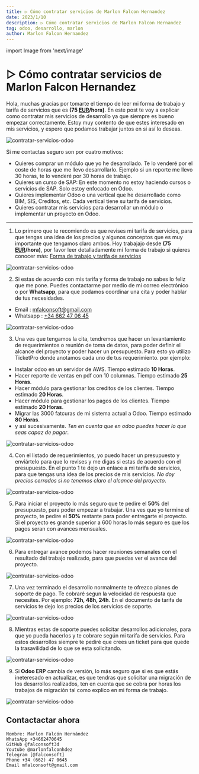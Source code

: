 ```yaml
---
title: ▷ Cómo contratar servicios de Marlon Falcon Hernandez
date: 2023/1/10
description: ▷ Cómo contratar servicios de Marlon Falcon Hernandez
tag: odoo, desarrollo, marlon
author: Marlon Falcon Hernandez
---
```

import Image from 'next/image'

#  ▷ Cómo contratar servicios de Marlon Falcon Hernandez
Hola, muchas gracias por tomarte el tiempo de leer mi forma de trabajo y tarifa de servicios que es **(75 [EUR](https://es.wikipedia.org/wiki/Euro)/hora)**. En este post te voy a explicar como contratar mis servicios de desarrollo ya que siempre es bueno empezar correctamente. Estoy muy contento de que estes interesado en mis servicios, y espero que podamos trabajar juntos en si así lo deseas.

<Image
  src="/images/trabajando-marlon-falcon.png"
  alt="contratar-servicios-odoo"
  width={1280}
  height={720}
  priority
  className="next-image"
/>

Si me contactas seguro son por cuatro motivos:
- Quieres comprar un módulo que yo he desarrollado. Te lo venderé por el coste de horas que me llevo desarrollarlo. Ejemplo si un reporte me llevo 30 horas, te lo venderé por 30 horas de trabajo.
- Quieres un curso de SAP: En este momento no estoy haciendo cursos o servicios de SAP. Solo estoy enfocado en Odoo.
- Quieres implementar Odoo o una vertical que he desarrollado como BIM, SIS, Creditos, etc. Cada vertical tiene su tarifa de servicios.
- Quieres contratar mis servicios para desarrollar un módulo o implementar un proyecto en Odoo.

---

1. Lo primero que te recomiendo es que revises mi tarifa de servicios, para que tengas una idea de los precios y algunos conceptos que es muy importante que tengamos claro ambos. Hoy trabajajo desde **(75 [EUR](https://es.wikipedia.org/wiki/Euro)/hora)**, por favor leer detalladamente mi forma de trabajo si quieres conocer más: [Forma de trabajo y tarifa de servicios](/doc/forma_de_trabajo_mfh.pdf)

<Image
  src="/images/posts/como-contratar-servicios-marlon-7.png"
  alt="contratar-servicios-odoo"
  width={800}
  height={250}
  priority
  className="next-image"
/>

2. Si estas de acuerdo con mis tarifa y forma de trabajo no sabes lo feliz que me pone. Puedes contactarme por medio de mi correo electrónico o por **Whatsapp**, para que podamos coordinar una cita y poder hablar de tus necesidades.

- Email : [mfalconsoft@gmail.com](mailto:mfalconsoft@gmail.com)
- Whatsapp : [+34 662 47 06 45](https://wa.me/34662470645)

<Image
  src="/images/posts/como-contratar-servicios-marlon-8.png"
  alt="contratar-servicios-odoo"
  width={800}
  height={250}
  priority
  className="next-image"
/>


3. Una ves que tengamos la cita, tendremos que hacer un levantamiento de requerimientos o reunión de toma de datos, para poder definir el alcance del proyecto y poder hacer un presupuesto. Para esto yo utilizo TicketPro donde anotamos cada uno de tus requerimiento. por ejemplo:
- Instalar odoo en un servidor de AWS. Tiempo estimado **10 Horas**.
- Hacer reporte de ventas en pdf con 10 columnas. Tiempo estimado **25 Horas**.
- Hacer módulo para gestionar los creditos de los clientes. Tiempo estimado **20 Horas**.
- Hacer módulo para gestionar los pagos de los clientes. Tiempo estimado **20 Horas**.
- Migrar las 3000 fatcuras de mi sistema actual a Odoo. Tiempo estimado **80 Horas**.
- y asi sucesivamente. *Ten en cuenta que en odoo puedes hacer lo que seas capaz de pagar*.

<Image
  src="/images/posts/como-contratar-servicios-marlon-1.png"
  alt="contratar-servicios-odoo"
  width={800}
  height={250}
  priority
  className="next-image"
/>

4. Con el listado de requerimientos, yo puedo hacer un presupuesto y enviártelo para que lo revises y me digas si estas de acuerdo con el presupuesto. En el punto 1 te dejo un enlace a mi tarifa de servicios, para que tengas una idea de los precios de mis servicios. *No doy precios cerrados si no tenemos claro el alcance del proyecto*.

<Image
  src="/images/posts/como-contratar-servicios-marlon-2.png"
  alt="contratar-servicios-odoo"
  width={800}
  height={250}
  priority
  className="next-image"
/>

5. Para iniciar el proyecto lo más seguro que te pedire el **50%** del presupuesto, para poder empezar a trabajar. Una ves que yo termine el proyecto, te pedire el **50%** restante para poder entregarte el proyecto. Si el proyecto es grande superior a 600 horas lo más seguro es que los pagos seran con avances mensuales.

<Image
  src="/images/posts/como-contratar-servicios-marlon-3.png"
  alt="contratar-servicios-odoo"
  width={800}
  height={250}
  priority
  className="next-image"
/>

6. Para entregar avance podemos hacer reuniones semanales con el resultado del trabajo realizado, para que puedas ver el avance del proyecto.

<Image
  src="/images/posts/como-contratar-servicios-marlon-4.png"
  alt="contratar-servicios-odoo"
  width={800}
  height={250}
  priority
  className="next-image"
/>

7. Una vez terminado el desarrollo normalmente te ofrezco planes de soporte de pago. Te cobraré segun la velocidad de respuesta que necesites. Por ejemplo: **72h, 48h, 24h**. En el documento de tarifa de servicios te dejo los precios de los servicios de soporte.

<Image
  src="/images/posts/como-contratar-servicios-marlon-5.png"
  alt="contratar-servicios-odoo"
  width={800}
  height={250}
  priority
  className="next-image"
/>


8. Mientras estas de soporte puedes solicitar desarrollos adicionales, para que yo pueda hacerlos y te cobrare según mi tarifa de servicios. Para estos desarrollos siempre te pediré que crees un ticket para que quede la trasavilidad de lo que se esta solicitando.

<Image
  src="/images/posts/como-contratar-servicios-marlon-6.png"
  alt="contratar-servicios-odoo"
  width={800}
  height={250}
  priority
  className="next-image"
/>

9. Si **Odoo ERP** cambia de versión, lo más seguro que si es que estás ineteresado en actualizar, es que tendras que solicitar una migración de los desarrollos realizados, ten en cuenta que se cobra por horas los trabajos de migración tal como explico en mi forma de trabajo.

<Image
  src="/images/posts/como-contratar-servicios-marlon-9.png"
  alt="contratar-servicios-odoo"
  width={800}
  height={250}
  priority
  className="next-image"
/>


## Contactactar ahora
```
Nombre: Marlon Falcón Hernández
WhatsApp +34662470645
GitHub @falconsoft3d
Youtube @marlonfalconhdez
Telegram [@falconsoft]
Phone +34 (662) 47 0645
Email mfalconsoft@gmail.com
```